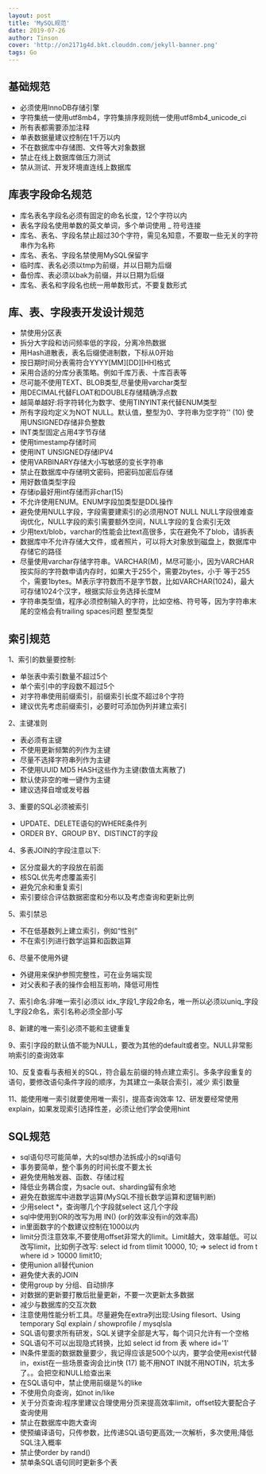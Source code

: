 ```yaml
---
layout: post
title: 'MySQL规范'
date: 2019-07-26
author: Tinson
cover: 'http://on2171g4d.bkt.clouddn.com/jekyll-banner.png'
tags: Go
---
```


## 基础规范
* 必须使用InnoDB存储引擎
* 字符集统一使用utf8mb4，字符集排序规则统一使用utf8mb4_unicode_ci
* 所有表都需要添加注释
* 单表数据量建议控制在1千万以内
* 不在数据库中存储图、文件等大对象数据
* 禁止在线上数据库做压力测试
* 禁从测试、开发环境直连线上数据库

## 库表字段命名规范
* 库名表名字段名必须有固定的命名长度，12个字符以内
* 表名字段名使用单数的英文单词，多个单词使用 _ 符号连接
* 库名、表名、字段名禁止超过30个字符，需见名知意，不要取一些无关的字符串作为名称
* 库名、表名、字段名禁使用MySQL保留字
* 临时库、表名必须以tmp为前缀，并以日期为后缀
* 备份库、表必须以bak为前缀，并以日期为后缀
* 库名、表名和字段名也统一用单数形式，不要复数形式

## 库、表、字段表开发设计规范
* 禁使用分区表
* 拆分大字段和访问频率低的字段，分离冷热数据
* 用Hash进散表，表名后缀使进制数，下标从0开始
* 按日期时间分表需符合YYYY[MM][DD][HH]格式
* 采用合适的分库分表策略。例如千库万表、十库百表等
* 尽可能不使用TEXT、BLOB类型,尽量使用varchar类型
* 用DECIMAL代替FLOAT和DOUBLE存储精确浮点数
* 越简单越好:将字符转化为数字、使用TINYINT来代替ENUM类型
* 所有字段均定义为NOT NULL。默认值，整型为0、字符串为空字符'' (10) 使用UNSIGNED存储非负整数
* INT类型固定占用4字节存储
* 使用timestamp存储时间
* 使用INT UNSIGNED存储IPV4
* 使用VARBINARY存储大小写敏感的变长字符串
* 禁止在数据库中存储明文密码，把密码加密后存储
* 用好数值类型字段
* 存储ip最好用int存储而非char(15)
* 不允许使用ENUM。ENUM字段加类型是DDL操作
* 避免使用NULL字段，字段需要建索引的必须用NOT NULL NULL字段很难查询优化，NULL字段的索引需要额外空间，NULL字段的复合索引无效
* 少用text/blob，varchar的性能会比text高很多，实在避免不了blob，请拆表
* 数据库中不允许存储大文件，或者照片，可以将大对象放到磁盘上，数据库中存储它的路径
* 尽量使用varchar存储字符串。VARCHAR(M)，M尽可能小，因为VARCHAR按实际的字符数申请内存时，如果大于255个，需要2bytes，小于 等于255个，需要1bytes。M表示字符数而不是字节数，比如VARCHAR(1024)，最大可存储1024个汉字，根据实际业务选择长度M
* 字符串类型值，程序必须控制输入的字符，比如空格、符号等，因为字符串末尾的空格会有trailing spaces问题 整型类型

## 索引规范

1、索引的数量要控制:  

* 单张表中索引数量不超过5个
* 单个索引中的字段数不超过5个
* 对字符串使用前缀索引，前缀索引长度不超过8个字符
* 建议优先考虑前缀索引，必要时可添加伪列并建立索引

2、主键准则  

* 表必须有主键
* 不使用更新频繁的列作为主键
* 尽量不选择字符串列作为主键
* 不使用UUID MD5 HASH这些作为主键(数值太离散了)
* 默认使非空的唯一键作为主键
* 建议选择自增或发号器
  
3、重要的SQL必须被索引  

* UPDATE、DELETE语句的WHERE条件列
* ORDER BY、GROUP BY、DISTINCT的字段
  
4、多表JOIN的字段注意以下:  

* 区分度最大的字段放在前面
* 核SQL优先考虑覆盖索引
* 避免冗余和重复索引
* 索引要综合评估数据密度和分布以及考虑查询和更新比例
  
5、索引禁忌  

* 不在低基数列上建立索引，例如“性别”
* 不在索引列进行数学运算和函数运算
  
6、尽量不使用外键  

* 外键用来保护参照完整性，可在业务端实现
* 对父表和子表的操作会相互影响，降低可用性
  
7、索引命名:非唯一索引必须以 idx_字段1_字段2命名，唯一所以必须以uniq_字段1_字段2命名，索引名称必须全部小写
  
8、新建的唯一索引必须不能和主键重复
  
9、索引字段的默认值不能为NULL，要改为其他的default或者空。NULL非常影响索引的查询效率
  
10、反复查看与表相关的SQL，符合最左前缀的特点建立索引。多条字段重复的语句，要修改语句条件字段的顺序，为其建立一条联合索引，减少 索引数量
  
11、能使用唯一索引就要使用唯一索引，提高查询效率 12、研发要经常使用explain，如果发现索引选择性差，必须让他们学会使用hint

## SQL规范
* sql语句尽可能简单，大的sql想办法拆成小的sql语句
* 事务要简单，整个事务的时间长度不要太长
* 避免使用触发器、函数、存储过程
* 降低业务耦合度，为sacle out、sharding留有余地
* 避免在数据库中进数学运算(MySQL不擅长数学运算和逻辑判断)
* 少用select *，查询哪几个字段就select 这几个字段
* sql中使用到OR的改写为用 IN() (or的效率没有in的效率高)
* in里面数字的个数建议控制在1000以内
* limit分页注意效率,不要使用offset非常大的limit。Limit越大，效率越低。可以改写limit，比如例子改写: select id from tlimit 10000, 10; => select id from t where id > 10000 limit10;
* 使用union all替代union
* 避免使大表的JOIN
* 使用group by 分组、自动排序
* 对数据的更新要打散后批量更新，不要一次更新太多数据
* 减少与数据库的交互次数
* 注意使用性能分析工具。尽量避免在extra列出现:Using filesort、Using temporary Sql explain / showprofile / mysqlsla
* SQL语句要求所有研发，SQL关键字全部是大写，每个词只允许有一个空格
* SQL语句不可以出现隐式转换，比如 select id from 表 where id='1'
* IN条件里面的数据数量要少，我记得应该是500个以内，要学会使用exist代替in，exist在一些场景查询会比in快 (17) 能不用NOT IN就不用NOTIN，坑太多了。。会把空和NULL给查出来
* 在SQL语句中，禁止使用前缀是%的like
* 不使用负向查询，如not in/like
* 关于分页查询:程序里建议合理使用分页来提高效率limit，offset较大要配合子查询使用
* 禁止在数据库中跑大查询
* 使预编译语句，只传参数，比传递SQL语句更高效;一次解析，多次使用;降低SQL注入概率
* 禁止使order by rand()
* 禁单条SQL语句同时更新多个表




